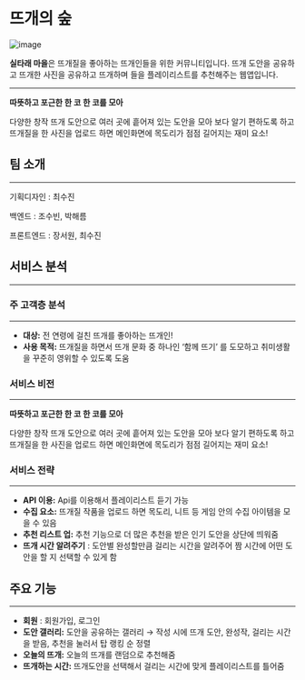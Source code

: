 # 뜨개의 숲

 ![image](https://github.com/user-attachments/assets/2e8c51df-a35f-4f6b-a528-ba191dcc2bb9)


**실타래 마을**은 뜨개질을 좋아하는 뜨개인들을 위한 커뮤니티입니다. 뜨개 도안을 공유하고 뜨개한 사진을 공유하고 뜨개하며 들을 플레이리스트를 추천해주는 웹앱입니다. 

---

**따뜻하고 포근한 한 코 한 코를 모아** 

다양한 창작 뜨개 도안으로 여러 곳에 흩어져 있는 도안을 모아 보다 알기 편하도록 하고 뜨개질을 한 사진을 업로드 하면 메인화면에 목도리가 점점 길어지는 재미 요소! 

## 팀 소개

---

기획디자인 : 최수진

백엔드 : 조수빈, 박해름

프론트엔드 : 장서원, 최수진


## 서비스 분석

---

### 주 고객층 분석

---

- **대상:** 전 연령에 걸친 뜨개를 좋아하는 뜨개인!
- **사용 목적:**  뜨개질을 하면서 뜨개 문화 중 하나인 ‘함께 뜨기’ 를 도모하고 취미생활을 꾸준히 영위할 수 있도록 도움

### 서비스 비전

---

**따뜻하고 포근한 한 코 한 코를 모아** 

다양한 창작 뜨개 도안으로 여러 곳에 흩어져 있는 도안을 모아 보다 알기 편하도록 하고 뜨개질을 한 사진을 업로드 하면 메인화면에 목도리가 점점 길어지는 재미 요소! 

### 서비스 전략

---

- **API 이용:**  Api를 이용해서 플레이리스트 듣기 가능
- **수집 요소:** 뜨개질 작품을 업로드 하면 목도리, 니트 등 게임 안의 수집 아이템을 모을 수 있음
- **추천 리스트 업:**  추천 기능으로 더 많은 추천을 받은 인기 도안을 상단에 띄워줌
- **뜨개 시간 알려주기** : 도안별 완성할만큼 걸리는 시간을 알려주어 짬 시간에 어떤 도안을 할 지 선택할 수 있게 함

## 주요 기능

---

- **회원** : 회원가입, 로그인
- **도안 갤러리:** 도안을 공유하는 갤러리 → 작성 시에 뜨개 도안, 완성작, 걸리는 시간을 받음, 추천을 눌러서 탑 랭킹 순 정렬
- **오늘의 뜨개:** 오늘의 뜨개를 랜덤으로 추천해줌
- **뜨개하는 시간:** 뜨개도안을 선택해서 걸리는 시간에 맞게 플레이리스트를 틀어줌

